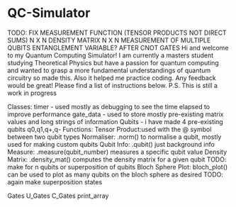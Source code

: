 # QC-Simulator
TODO: FIX MEASUREMENT FUNCTION (TENSOR PRODUCTS NOT DIRECT SUMS)
N X N DENSITY MATRIX
N X N MEASUREMENT OF MULTIPLE QUBITS
ENTANGLEMENT VARIABLE? AFTER CNOT GATES
Hi and welcome to my Quantum Computing Simulator! I am currently a masters student studying Theoretical Physics but have a passion for quantum computing and wanted to grasp a more fundamental understandings of quantum circuitry so made this. Also it helped me practice coding. Any feedback would be great! Please find a list of instructions below. P.S. This is still a work in progress

Classes:
timer - used mostly as debugging to see the time elapsed to improve performance
gate_data - used to store mostly pre-existing matrix values and long strings of information
Qubits - i have made 4 pre-existing qubits q0,q1,q+,q-
        Functions:
            Tensor Product:used with the @ symbol between two qubit types
            Normaliser: .norm() to normalise a qubit, mostly used for making custom qubits
            Qubit Info: .qubit() just background info
            Measure: .measure(qubit_number) measures a specific qubit value
            Density Matrix: .density_mat() computes the density matrix for a given qubit TODO: make for n qubits or superposition of qubits
            Bloch Sphere Plot: bloch_plot() can be used to plot as many qubits on the bloch sphere as desired TODO: again make superposition states
            
Gates
U_Gates
C_Gates
print_array
